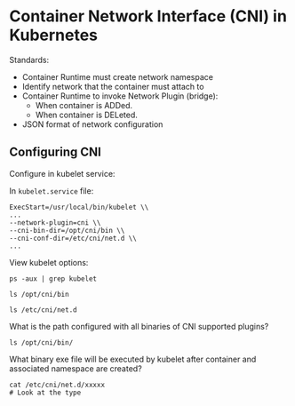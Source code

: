 # Container Network Interface (CNI) in Kubernetes
 Standards:
- Container Runtime must create network namespace
- Identify network that the container must attach to
- Container Runtime to invoke Network Plugin (bridge):
    - When container is ADDed.
    - When container is DELeted.
- JSON format of network configuration

## Configuring CNI
Configure in kubelet service:

In `kubelet.service` file:
```
ExecStart=/usr/local/bin/kubelet \\
...
--network-plugin=cni \\
--cni-bin-dir=/opt/cni/bin \\
--cni-conf-dir=/etc/cni/net.d \\
...
```

View kubelet options:
```
ps -aux | grep kubelet
```
```
ls /opt/cni/bin
```
```
ls /etc/cni/net.d
```
What is the path configured with all binaries of CNI supported plugins?
```
ls /opt/cni/bin/
```
What binary exe file will be executed by kubelet after container and associated namespace are created?
```
cat /etc/cni/net.d/xxxxx
# Look at the type
```